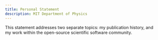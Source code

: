```yaml
---
title: Personal Statement
description: MIT Department of Physics
---
```


This statement addresses two separate topics: my publication history, and my work within the open-source scientific software community.